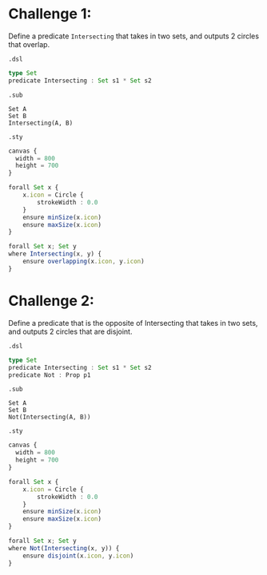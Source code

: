 # Challenge 1: 
Define a predicate `Intersecting` that takes in two sets, and outputs 2 circles that overlap.

`.dsl`
```typescript
type Set
predicate Intersecting : Set s1 * Set s2
```

`.sub`
```
Set A
Set B
Intersecting(A, B)
```

`.sty`
```typescript
canvas {
  width = 800
  height = 700
}

forall Set x {
    x.icon = Circle {
        strokeWidth : 0.0
    }
    ensure minSize(x.icon)
    ensure maxSize(x.icon)
}

forall Set x; Set y
where Intersecting(x, y) {
    ensure overlapping(x.icon, y.icon)
}
```

# Challenge 2:
Define a predicate that is the opposite of Intersecting that takes in two sets, and outputs 2 circles that are disjoint.

`.dsl`
```typescript
type Set
predicate Intersecting : Set s1 * Set s2
predicate Not : Prop p1
```

`.sub`
```
Set A
Set B
Not(Intersecting(A, B))
```

`.sty`
```typescript
canvas {
  width = 800
  height = 700
}

forall Set x {
    x.icon = Circle {
        strokeWidth : 0.0
    }
    ensure minSize(x.icon)
    ensure maxSize(x.icon)
}

forall Set x; Set y
where Not(Intersecting(x, y)) {
    ensure disjoint(x.icon, y.icon)
}

```
